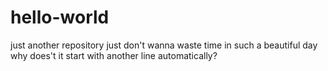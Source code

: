 # hello-world

just another repository
just don't wanna waste time in such a beautiful day
why does't it start with another line automatically?
